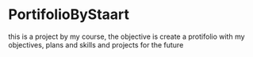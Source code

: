 # PortifolioByStaart
this is a project by my course, the objective is create a protifolio with my objectives, plans and skills and projects for the future
